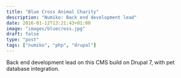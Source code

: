 ```yaml
---
title: "Blue Cross Animal Charity"
description: "Numiko: Back end development lead"
date: 2016-01-12T13:21:43+01:00
image: "images/bluecross.jpg"
draft: false
type: "post"
tags: ["numiko", "php", "drupal"]
---
```

Back end development lead on this CMS build on Drupal 7, with pet database
integration.
